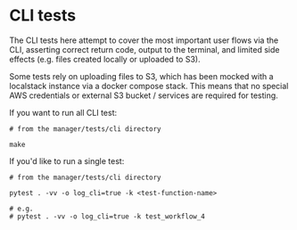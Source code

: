 # CLI tests

The CLI tests here attempt to cover the most important user flows via the CLI, asserting correct return code, 
output to the terminal, and limited side effects (e.g. files created locally or uploaded to S3).

Some tests rely on uploading files to S3, which has been mocked with a localstack instance via a docker compose stack.
This means that no special AWS credentials or external S3 bucket / services are required for testing.

If you want to run all CLI test:
```shell
# from the manager/tests/cli directory

make
```

If you'd like to run a single test:
```shell
# from the manager/tests/cli directory

pytest . -vv -o log_cli=true -k <test-function-name>

# e.g.
# pytest . -vv -o log_cli=true -k test_workflow_4
```
